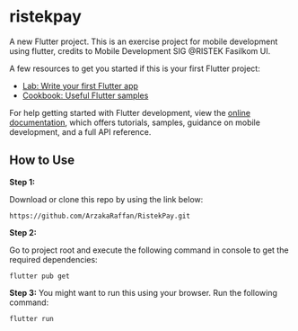# ristekpay

A new Flutter project.
This is an exercise project for mobile development using flutter, credits to Mobile Development SIG @RISTEK Fasilkom UI.

A few resources to get you started if this is your first Flutter project:

- [Lab: Write your first Flutter app](https://docs.flutter.dev/get-started/codelab)
- [Cookbook: Useful Flutter samples](https://docs.flutter.dev/cookbook)

For help getting started with Flutter development, view the
[online documentation](https://docs.flutter.dev/), which offers tutorials,
samples, guidance on mobile development, and a full API reference.

## How to Use 

**Step 1:**

Download or clone this repo by using the link below:

```
https://github.com/ArzakaRaffan/RistekPay.git
```

**Step 2:**

Go to project root and execute the following command in console to get the required dependencies: 

```
flutter pub get 
```

**Step 3:**
You might want to run this using your browser. Run the following command:
```
flutter run
```

